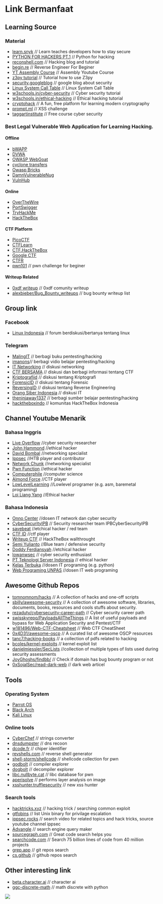 # Link Bermanfaat

## Learning Source

### Material
- [learn.snyk](https://learn.snyk.io/lessons/) // Learn teaches developers how to stay secure
- [PYTHON FOR HACKERS PT.1](https://drive.google.com/file/d/18zMHrfyiVFIL7KGHI3CTrTi3S5LorEi0/view) // Python for hacking
- [reconshell.com](https://reconshell.com/) // Hacking blog and tutorial
- [begin.re](https://www.begin.re/) // Reverse Engineer For Beginer
- [YT Assembly Course](https://www.youtube.com/playlist?list=PLetF-YjXm-sCH6FrTz4AQhfH6INDQvQSn) // Assembly Youtube Course 
- [z3py tutorial](https://ericpony.github.io/z3py-tutorial/guide-examples.htm) // Tutorial how to use Z3py
- [security.googleblog](https://security.googleblog.com/) // google blog about security
- [Linux System Call Table](https://chromium.googlesource.com/chromiumos/docs/+/HEAD/constants/syscalls.md) // Linux System Call Table
- [w3schools.in/cyber-security](https://www.w3schools.in/cyber-security/tutorials/) // Cyber security tutorial
- [w3schools.in/ethical-hacking](https://www.w3schools.in/ethical-hacking/tutorials/) // Ethical hacking tutorial
- [cryptohack](https://cryptohack.org/) // A fun, free platform for learning modern cryptography 
- [prompt.ml](https://prompt.ml) // XSS challenge
- [taggartinstitute](https://taggartinstitute.org/) // Free course cyber security

### Best Legal Vulnerable Web Application for Learning Hacking.
#### Offline
- [bWAPP](http://www.itsecgames.com/)
- [DVWA](https://dvwa.co.uk/)
- [OWASP WebGoat](https://owasp.org/www-project-webgoat/)
- [cyclone transfers](https://github.com/thedeadrobots/bwa_cyclone_transfers)
- [Owasp Bricks](https://sechow.com/bricks/)
- [DamnVulnerableNug](https://github.com/HakCat-Tech/DamnVulnerableNug)
- [VulnHub](https://www.vulnhub.com/)

#### Online
- [OverTheWire](https://overthewire.org/)
- [PortSwigger]( https://portswigger.net/)
- [TryHackMe](https://tryhackme.com/)
- [HackTheBox](https://hackthebox.com/)

#### CTF Platform
- [PicoCTF](https://picoctf.org/) 
- [CTFLearn](https://ctflearn.com/) 
- [CTF.HackTheBox](https://ctf.hackthebox.com/)
- [Google CTF](https://capturetheflag.withgoogle.com/)
- [CTFR](https://rasyidmf.com/)
- [pwn101](https://tryhackme.com/room/pwn101) // pwn challenge for beginer

#### Writeup Related
- [0xdf writeup](https://0xdf.gitlab.io/) // 0xdf comunity writeup
- [alexbieber/Bug_Bounty_writeups](https://github.com/alexbieber/Bug_Bounty_writeups) // bug bounty writeup list


## Group link

### Facebook
- [Linux Indonesia](https://web.facebook.com/groups/linuxidn/) // forum berdiskusi/bertanya tentang linux

### Telegram
- [MalingIT](https://t.me/MalingIT)  // berbagi buku pentesting/hacking
- [imanons](https://t.me/imanons)// berbagi vidio belajar pentesting/hacking
- [IT Networking](https://t.me/IT_Networking) // diskusi networking
- [CTF BERSAMA](https://t.me/ctfbersama) // diskusi dan berbagi informasi tentang CTF
- [Kriptografiid](https://t.me/kriptografiid) // diskusi tentang Kriptografi
- [ForensicID](https://t.me/ForensicaID) // diskusi tentang Forensic
- [ReversingID](https://t.me/ReversingID) // diskusi tentang Reverse Engineering
- [Orang Siber Indonesia](https://t.me/orangsiber) // diskusi IT
- [theninjaway1337](https://t.me/theninjaway1337) // berbagi sumber belajar pentesting/hacking
- [hacktheboxindo](https://t.me/hacktheboxindo) // komunitas HackTheBox Indonesia

## Channel Youtube Menarik

### Bahasa Inggris
- [Live Overflow](https://www.youtube.com/c/LiveOverflow) //cyber security researcher
- [John Hammond](https://www.youtube.com/c/JohnHammond010) //ethical hacker
- [David Bombal](https://www.youtube.com/c/DavidBombal) //networking specialist
- [Ippsec](https://www.youtube.com/c/ippsec) //HTB player and contributor 
- [Network Chunk](https://www.youtube.com/c/NetworkChuck) //networking specialist
- [Pwn Function](https://www.youtube.com/c/PwnFunction) //ethical hacker
- [Computerphile](https://www.youtube.com/user/Computerphile) //computer science
- [Almond Force](https://www.youtube.com/c/AlmondForce) //CTF player
- [LowLevelLearning](https://www.youtube.com/c/LowLevelLearning/videos) //Lowlevel programer (e.g. asm, baremetal programing)
- [Loi Liang Yang](https://www.youtube.com/c/LoiLiangYang/videos) //Ethical hacker

### Bahasa Indonesia
- [Onno Center](https://www.youtube.com/c/OnnoCenter) //dosen IT network dan cyber security
- [CyberSecurityIPB](https://www.youtube.com/c/CyberSecurityIPB) // Security researcher team IPBCyberSecurityIPB
- [savebeat](https://www.youtube.com/c/savabeat) //etchical hacker / red team
- [CTF ID](https://www.youtube.com/c/CTFID/videos) //ctf player
- [Writeup CTF](https://www.youtube.com/channel/UCRVFC5DDSb89xXmw-qZ8koQ) // HackTheBox wallthrought
- [Semi Yulianto](https://www.youtube.com/c/SemiYulianto) //Blue team / defensive security
- [Doddy Ferdiansyah](https://www.youtube.com/c/DoddyFerdiansyah) //etchical hacker
- [lowanwsec](https://www.youtube.com/channel/UC1A3LU3mEbgJ4P6IEp1BVhg) // cyber security enthusiast
- [PT Teknologi Server Indonesia](https://www.youtube.com/c/PTTeknologiServerIndonesia/videos) // ethical hacker
- [Kelas Terbuka](https://www.youtube.com/c/KelasTerbuka) //dosen IT programing (e.g. python)
- [Web Programing UNPAS](https://www.youtube.com/c/WebProgrammingUNPAS) //dosen IT web programing

## Awesome Github Repos
- [tomnomnom/hacks](https://github.com/tomnomnom/hacks) // A collection of hacks and one-off scripts
- [sbilly/awesome-security](https://github.com/sbilly/awesome-security) // A collection of awesome software, libraries, documents, books, resources and cools stuffs about security.
- [rezaduty/cybersecurity-career-path](https://github.com/rezaduty/cybersecurity-career-path) // Cyber security career path
- [swisskyrepo/PayloadsAllTheThings](https://github.com/swisskyrepo/PayloadsAllTheThings) // A list of useful payloads and bypass for Web Application Security and Pentest/CTF
- [w181496/Web-CTF-Cheatsheet](https://github.com/w181496/Web-CTF-Cheatsheet) // Web CTF CheatSheet
- [0x4D31/awesome-oscp](https://github.com/0x4D31/awesome-oscp) // A curated list of awesome OSCP resources
- [tanc7/hacking-books](https://github.com/tanc7/hacking-books) // a collection of pdfs related to hacking
- [bcoles/kernel-exploits](https://github.com/bcoles/kernel-exploits) // kernel exploit list
- [danielmiessler/SecLists](https://github.com/danielmiessler/SecLists) //collection of multiple types of lists used during security assessments
- [JoyGhoshs/findbb/](https://github.com/JoyGhoshs/findbb/) // Check if domain has bug bounty program or not
- [0xSojalSec/read-dark-web](https://github.com/0xSojalSec/read-dark-web) // dark web articel

## Tools

### Operating System
- [Parrot OS](https://www.parrotsec.org/) 
- [Black Arch](https://www.blackarch.org/) 
- [Kali Linux](https://www.kali.org/) 

### Online tools
- [CyberChef](https://gchq.github.io/CyberChef/) // strings converter
- [dnsdumpster](https://dnsdumpster.com/) // dns recoon
- [dcode.fr](https://www.dcode.fr/cipher-identifier) // chiper identifier
- [revshells.com](https://www.revshells.com/) // reverse shell generator
- [shell-storm/shellcode](https://shell-storm.org/shellcode/) // shellcode collection for pwn
- [godbolt](https://godbolt.org/) // compiler explorer
- [dogbolt](https://dogbolt.org/) // decompiler explorer
- [libc.nullbyte.cat](https://libc.nullbyte.cat/) // libc database for pwn
- [aperisolve](https://www.aperisolve.com/) // performs layer analysis on image
- [xsshunter.trufflesecurity](https://xsshunter.trufflesecurity.com/) // new xss hunter

### Search tools
- [hacktricks.xyz](https://book.hacktricks.xyz/welcome/readme) // hacking trick / searching common exploit
- [gtfobins](https://gtfobins.github.io/) // list Unix binary for privilage escalation
- [ippsec.rocks](https://ippsec.rocks/) // search video for related topics and hack tricks, source youtube channel ippsec
- [Advangle](http://advangle.com/) // search engine query maker
- [sourcegraph.com](https://sourcegraph.com/) // Great code search helps you
- [searchcode.com](https://searchcode.com) // Search 75 billion lines of code from 40 million projects
- [grep.app](https://grep.app/) // git repos search
- [cs.github](https://cs.github.com/) // github repos search

## Other interesting link
- [beta.character.ai](https://beta.character.ai/) // character ai
- [ggc-discrete-math](https://ggc-discrete-math.github.io/) // math discrete with python

![](https://raw.githubusercontent.com/dimasma0305/Cyber-Security-Learning-Resources/main/Resource_List/list_search_engine.png)